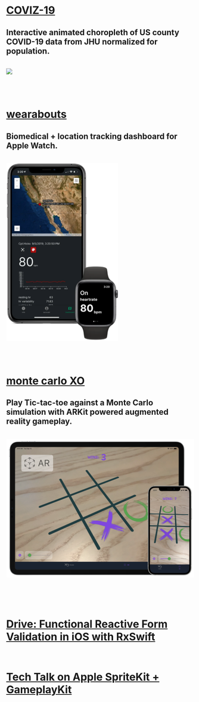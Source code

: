 # [COVIZ-19](https://coviz19.dev)

## Interactive animated choropleth of US county COVID-19 data from JHU normalized for population.

<br />

<img src="https://raw.githubusercontent.com/ScottORLY/ScottORLY/master/coviz19.gif" width="600"/>

<br /><br />

# [wearabouts](https://wearaboutsinc.com)

## Biomedical + location tracking dashboard for Apple Watch.

<br />

<img src="https://raw.githubusercontent.com/ScottORLY/ScottORLY/master/wearabouts.webp" width="300"/>

<br /><br />

# [monte carlo XO](https://montecarloxo.com)

## Play Tic-tac-toe against a Monte Carlo simulation with ARKit powered augmented reality gameplay.

<br />

<img src="https://raw.githubusercontent.com/ScottORLY/ScottORLY/master/product.webp" width="600"/>

<br /><br /><br />

# [Drive: Functional Reactive Form Validation in iOS with RxSwift](https://scottorly.github.io/drive-blog/)

<br />

# [Tech Talk on Apple SpriteKit + GameplayKit](https://www.youtube.com/watch?v=uKiiFIixDvE)
